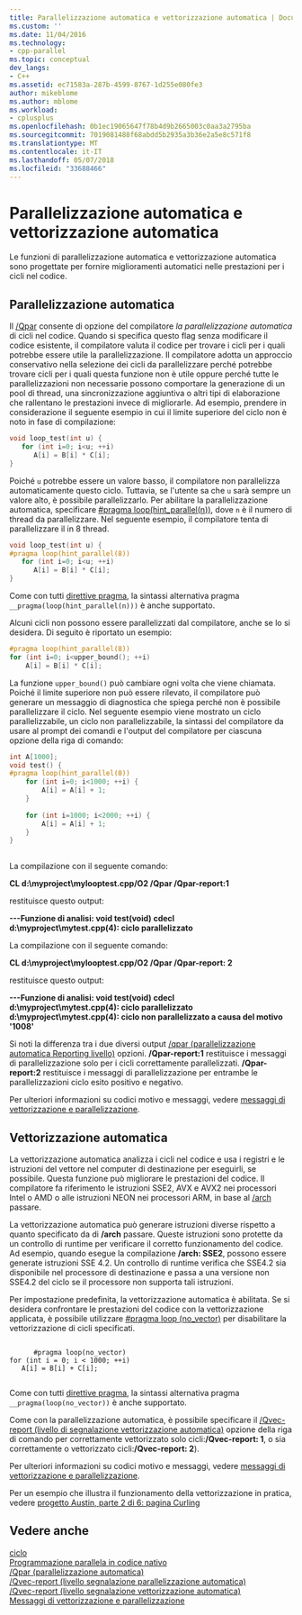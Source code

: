 ```yaml
---
title: Parallelizzazione automatica e vettorizzazione automatica | Documenti Microsoft
ms.custom: ''
ms.date: 11/04/2016
ms.technology:
- cpp-parallel
ms.topic: conceptual
dev_langs:
- C++
ms.assetid: ec71583a-287b-4599-8767-1d255e080fe3
author: mikeblome
ms.author: mblome
ms.workload:
- cplusplus
ms.openlocfilehash: 0b1ec19065647f78b4d9b2665003c0aa3a2795ba
ms.sourcegitcommit: 7019081488f68abdd5b2935a3b36e2a5e8c571f8
ms.translationtype: MT
ms.contentlocale: it-IT
ms.lasthandoff: 05/07/2018
ms.locfileid: "33688466"
---
```

# <a name="auto-parallelization-and-auto-vectorization"></a>Parallelizzazione automatica e vettorizzazione automatica
Le funzioni di parallelizzazione automatica e vettorizzazione automatica sono progettate per fornire miglioramenti automatici nelle prestazioni per i cicli nel codice.  
  
## <a name="auto-parallelizer"></a>Parallelizzazione automatica  
 Il [/Qpar](../build/reference/qpar-auto-parallelizer.md) consente di opzione del compilatore *la parallelizzazione automatica* di cicli nel codice. Quando si specifica questo flag senza modificare il codice esistente, il compilatore valuta il codice per trovare i cicli per i quali potrebbe essere utile la parallelizzazione. Il compilatore adotta un approccio conservativo nella selezione dei cicli da parallelizzare perché potrebbe trovare cicli per i quali questa funzione non è utile oppure perché tutte le parallelizzazioni non necessarie possono comportare la generazione di un pool di thread, una sincronizzazione aggiuntiva o altri tipi di elaborazione che rallentano le prestazioni invece di migliorarle. Ad esempio, prendere in considerazione il seguente esempio in cui il limite superiore del ciclo non è noto in fase di compilazione:  
  
```cpp  
void loop_test(int u) {  
   for (int i=0; i<u; ++i)  
      A[i] = B[i] * C[i];  
}  
```  
  
 Poiché `u` potrebbe essere un valore basso, il compilatore non parallelizza automaticamente questo ciclo. Tuttavia, se l'utente sa che `u` sarà sempre un valore alto, è possibile parallelizzarlo. Per abilitare la parallelizzazione automatica, specificare [#pragma loop(hint_parallel(n))](../preprocessor/loop.md), dove `n` è il numero di thread da parallelizzare. Nel seguente esempio, il compilatore tenta di parallelizzare il in 8 thread.  
  
```cpp  
void loop_test(int u) {  
#pragma loop(hint_parallel(8))  
   for (int i=0; i<u; ++i)  
      A[i] = B[i] * C[i];  
}  
```  
  
 Come con tutti [direttive pragma](../preprocessor/pragma-directives-and-the-pragma-keyword.md), la sintassi alternativa pragma `__pragma(loop(hint_parallel(n)))` è anche supportato.  
  
 Alcuni cicli non possono essere parallelizzati dal compilatore, anche se lo si desidera. Di seguito è riportato un esempio:  
  
```cpp  
#pragma loop(hint_parallel(8))  
for (int i=0; i<upper_bound(); ++i)  
    A[i] = B[i] * C[i];  
```  
  
 La funzione `upper_bound()` può cambiare ogni volta che viene chiamata. Poiché il limite superiore non può essere rilevato, il compilatore può generare un messaggio di diagnostica che spiega perché non è possibile parallelizzare il ciclo. Nel seguente esempio viene mostrato un ciclo parallelizzabile, un ciclo non parallelizzabile, la sintassi del compilatore da usare al prompt dei comandi e l'output del compilatore per ciascuna opzione della riga di comando:  
  
```cpp  
int A[1000];  
void test() {  
#pragma loop(hint_parallel(0))  
    for (int i=0; i<1000; ++i) {  
        A[i] = A[i] + 1;  
    }  
  
    for (int i=1000; i<2000; ++i) {  
        A[i] = A[i] + 1;  
    }  
}  
  
```  
  
 La compilazione con il seguente comando:  
  
 **CL d:\myproject\mylooptest.cpp/O2 /Qpar /Qpar-report:1**  
  
 restituisce questo output:  
  
 **---Funzione di analisi: void test(void) cdecl**   
 **d:\myproject\mytest.cpp(4): ciclo parallelizzato**  
  
 La compilazione con il seguente comando:  
  
 **CL d:\myproject\mylooptest.cpp/O2 /Qpar /Qpar-report: 2**  
  
 restituisce questo output:  
  
 **---Funzione di analisi: void test(void) cdecl**   
 **d:\myproject\mytest.cpp(4): ciclo parallelizzato**   
 **d:\myproject\mytest.cpp(4): ciclo non parallelizzato a causa del motivo '1008'**  
  
 Si noti la differenza tra i due diversi output [/qpar (parallelizzazione automatica Reporting livello)](../build/reference/qpar-report-auto-parallelizer-reporting-level.md) opzioni. **/Qpar-report:1** restituisce i messaggi di parallelizzazione solo per i cicli correttamente parallelizzati. **/Qpar-report:2** restituisce i messaggi di parallelizzazione per entrambe le parallelizzazioni ciclo esito positivo e negativo.  
  
 Per ulteriori informazioni su codici motivo e messaggi, vedere [messaggi di vettorizzazione e parallelizzazione](../error-messages/tool-errors/vectorizer-and-parallelizer-messages.md).  
  
## <a name="auto-vectorizer"></a>Vettorizzazione automatica  
 La vettorizzazione automatica analizza i cicli nel codice e usa i registri e le istruzioni del vettore nel computer di destinazione per eseguirli, se possibile. Questa funzione può migliorare le prestazioni del codice. Il compilatore fa riferimento le istruzioni SSE2, AVX e AVX2 nei processori Intel o AMD o alle istruzioni NEON nei processori ARM, in base al [/arch](../build/reference/arch-minimum-cpu-architecture.md) passare.  
  
 La vettorizzazione automatica può generare istruzioni diverse rispetto a quanto specificato da di **/arch** passare. Queste istruzioni sono protette da un controllo di runtime per verificare il corretto funzionamento del codice. Ad esempio, quando esegue la compilazione **/arch: SSE2**, possono essere generate istruzioni SSE 4.2. Un controllo di runtime verifica che SSE4.2 sia disponibile nel processore di destinazione e passa a una versione non SSE4.2 del ciclo se il processore non supporta tali istruzioni.  
  
 Per impostazione predefinita, la vettorizzazione automatica è abilitata. Se si desidera confrontare le prestazioni del codice con la vettorizzazione applicata, è possibile utilizzare [#pragma loop (no_vector)](../preprocessor/loop.md) per disabilitare la vettorizzazione di cicli specificati.  
  
```  
  
      #pragma loop(no_vector)  
for (int i = 0; i < 1000; ++i)  
   A[i] = B[i] + C[i];  
  
```  
  
 Come con tutti [direttive pragma](../preprocessor/pragma-directives-and-the-pragma-keyword.md), la sintassi alternativa pragma `__pragma(loop(no_vector))` è anche supportato.  
  
 Come con la parallelizzazione automatica, è possibile specificare il [/Qvec-report (livello di segnalazione vettorizzazione automatica)](../build/reference/qvec-report-auto-vectorizer-reporting-level.md) opzione della riga di comando per correttamente vettorizzato solo cicli:**/Qvec-report: 1**, o sia correttamente o vettorizzato cicli:**/Qvec-report: 2**).  
  
 Per ulteriori informazioni su codici motivo e messaggi, vedere [messaggi di vettorizzazione e parallelizzazione](../error-messages/tool-errors/vectorizer-and-parallelizer-messages.md).  
  
 Per un esempio che illustra il funzionamento della vettorizzazione in pratica, vedere [progetto Austin, parte 2 di 6: pagina Curling](http://blogs.msdn.com/b/vcblog/archive/2012/09/27/10348494.aspx)  
  
## <a name="see-also"></a>Vedere anche  
 [ciclo](../preprocessor/loop.md)   
 [Programmazione parallela in codice nativo](http://go.microsoft.com/fwlink/p/?linkid=263662)   
 [/Qpar (parallelizzazione automatica)](../build/reference/qpar-auto-parallelizer.md)   
 [/Qvec-report (livello segnalazione parallelizzazione automatica)](../build/reference/qpar-report-auto-parallelizer-reporting-level.md)   
 [/Qvec-report (livello segnalazione vettorizzazione automatica)](../build/reference/qvec-report-auto-vectorizer-reporting-level.md)   
 [Messaggi di vettorizzazione e parallelizzazione](../error-messages/tool-errors/vectorizer-and-parallelizer-messages.md)